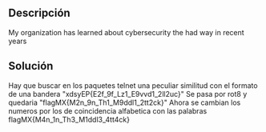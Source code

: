 ## Descripción

My organization has learned about cybersecurity the had way in recent years

## Solución

Hay que buscar en los paquetes telnet una peculiar similitud con el formato de una bandera "xdsyEP{E2f_9f_Lz1_E9vvd1_2ll2uc}" Se pasa por rot8 y quedaria "flagMX{M2n_9n_Th1_M9ddl1_2tt2ck}" Ahora se cambian los numeros por los de coincidencia alfabetica con las palabras flagMX{M4n_1n_Th3_M1ddl3_4tt4ck}